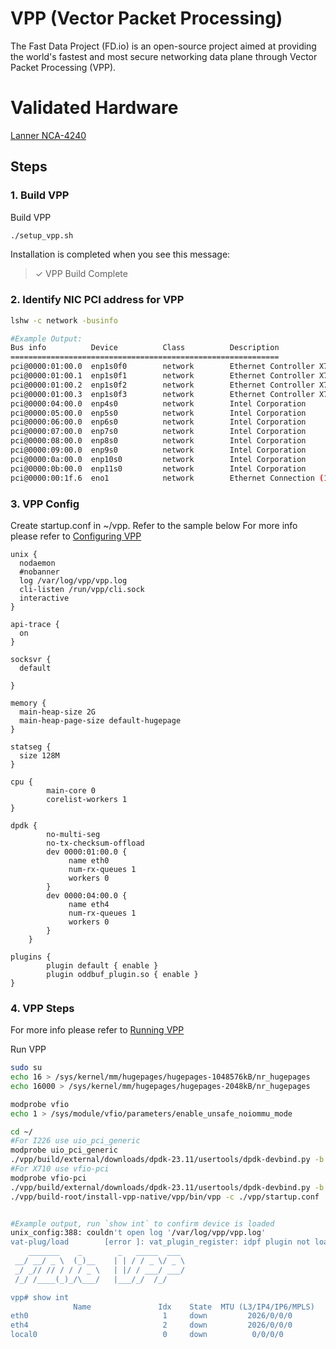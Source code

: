 # VPP (Vector Packet Processing)
The Fast Data Project (FD.io) is an open-source project aimed at providing the world's 
fastest and most secure networking data plane through Vector Packet Processing (VPP).

# Validated Hardware
[Lanner NCA-4240](https://www.lannerinc.com/products/network-appliances/x86-rackmount-network-appliances/nca-4240)


## Steps
### 1. Build VPP
Build VPP
```bash
./setup_vpp.sh
```
Installation is completed when you see this message:
> ✓ VPP Build Complete 

### 2. Identify NIC PCI address for VPP
```bash
lshw -c network -businfo

#Example Output:
Bus info          Device          Class          Description
============================================================
pci@0000:01:00.0  enp1s0f0        network        Ethernet Controller X710 for 10GbE SFP+
pci@0000:01:00.1  enp1s0f1        network        Ethernet Controller X710 for 10GbE SFP+
pci@0000:01:00.2  enp1s0f2        network        Ethernet Controller X710 for 10GbE SFP+
pci@0000:01:00.3  enp1s0f3        network        Ethernet Controller X710 for 10GbE SFP+
pci@0000:04:00.0  enp4s0          network        Intel Corporation
pci@0000:05:00.0  enp5s0          network        Intel Corporation
pci@0000:06:00.0  enp6s0          network        Intel Corporation
pci@0000:07:00.0  enp7s0          network        Intel Corporation
pci@0000:08:00.0  enp8s0          network        Intel Corporation
pci@0000:09:00.0  enp9s0          network        Intel Corporation
pci@0000:0a:00.0  enp10s0         network        Intel Corporation
pci@0000:0b:00.0  enp11s0         network        Intel Corporation
pci@0000:00:1f.6  eno1            network        Ethernet Connection (17) I219-LM
```

### 3. VPP Config
Create startup.conf in ~/vpp. Refer to the sample below
For more info please refer to [Configuring VPP](https://fd.io/docs/vpp/v2101/gettingstarted/users/configuring/)

```
unix {
  nodaemon
  #nobanner
  log /var/log/vpp/vpp.log
  cli-listen /run/vpp/cli.sock
  interactive
}

api-trace {
  on
}

socksvr {
  default

}

memory {
  main-heap-size 2G
  main-heap-page-size default-hugepage
}

statseg {
  size 128M
}

cpu {
        main-core 0
        corelist-workers 1
}

dpdk {
        no-multi-seg
        no-tx-checksum-offload
        dev 0000:01:00.0 {
             name eth0
             num-rx-queues 1
             workers 0
        }
        dev 0000:04:00.0 {
             name eth4
             num-rx-queues 1
             workers 0
        }
    }

plugins {
        plugin default { enable }
        plugin oddbuf_plugin.so { enable }
}
```

### 4. VPP Steps
For more info please refer to [Running VPP](https://s3-docs.fd.io/vpp/24.06/)

Run VPP
```bash
sudo su
echo 16 > /sys/kernel/mm/hugepages/hugepages-1048576kB/nr_hugepages
echo 16000 > /sys/kernel/mm/hugepages/hugepages-2048kB/nr_hugepages

modprobe vfio
echo 1 > /sys/module/vfio/parameters/enable_unsafe_noiommu_mode

cd ~/
#For I226 use uio_pci_generic
modprobe uio_pci_generic
./vpp/build/external/downloads/dpdk-23.11/usertools/dpdk-devbind.py -b uio_pci_generic 04:00.0
#For X710 use vfio-pci
modprobe vfio-pci
./vpp/build/external/downloads/dpdk-23.11/usertools/dpdk-devbind.py -b vfio-pci 01:00.0
./vpp/build-root/install-vpp-native/vpp/bin/vpp -c ./vpp/startup.conf


#Example output, run `show int` to confirm device is loaded
unix_config:388: couldn't open log '/var/log/vpp/vpp.log'
vat-plug/load        [error ]: vat_plugin_register: idpf plugin not loaded...
    _______    _        _   _____  ___
 __/ __/ _ \  (_)__    | | / / _ \/ _ \
 _/ _// // / / / _ \   | |/ / ___/ ___/
 /_/ /____(_)_/\___/   |___/_/  /_/

vpp# show int
              Name               Idx    State  MTU (L3/IP4/IP6/MPLS)     Counter          Count
eth0                              1     down         2026/0/0/0
eth4                              2     down         2026/0/0/0
local0                            0     down          0/0/0/0
```
